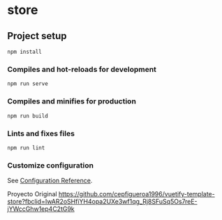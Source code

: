# store

## Project setup
```
npm install
```

### Compiles and hot-reloads for development
```
npm run serve
```

### Compiles and minifies for production
```
npm run build
```

### Lints and fixes files
```
npm run lint
```

### Customize configuration
See [Configuration Reference](https://cli.vuejs.org/config/).

Proyecto Original
https://github.com/cepfigueroa1996/vuetify-template-store?fbclid=IwAR2oSHfiYH4opa2UXe3wf1qg_Rj8SFuSq5Os7reE-jYWccGhw1ep4C2tG9k
